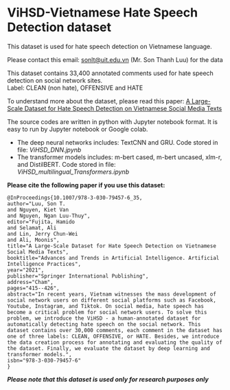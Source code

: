 # ViHSD-Vietnamese Hate Speech Detection dataset
This dataset is used for hate speech detection on Vietnamese language.   

Please contact this email: sonlt@uit.edu.vn (Mr. Son Thanh Luu) for the data    

This dataset contains 33,400 annotated comments used for hate speech detection on social network sites.  
Label: CLEAN (non hate), OFFENSIVE and HATE

To understand more about the dataset, please read this paper: [A Large-Scale Dataset for Hate Speech Detection on Vietnamese Social Media Texts](https://arxiv.org/abs/2103.11528)

The source codes are written in python with Jupyter notebook format. It is easy to run by Jupyter notebook or Google colab. 

- The deep neural networks includes: TextCNN and GRU. Code stored in file: _ViHSD_DNN.jpynb_    
- The transformer models includes: m-bert cased, m-bert uncased, xlm-r, and DistilBERT. Code stored in file: _ViHSD_multilingual_Transformers.ipynb_    

**Please cite the following paper if you use this dataset:**

```
@InProceedings{10.1007/978-3-030-79457-6_35,
author="Luu, Son T.
and Nguyen, Kiet Van
and Nguyen, Ngan Luu-Thuy",
editor="Fujita, Hamido
and Selamat, Ali
and Lin, Jerry Chun-Wei
and Ali, Moonis",
title="A Large-Scale Dataset for Hate Speech Detection on Vietnamese Social Media Texts",
booktitle="Advances and Trends in Artificial Intelligence. Artificial Intelligence Practices",
year="2021",
publisher="Springer International Publishing",
address="Cham",
pages="415--426",
abstract="In recent years, Vietnam witnesses the mass development of social network users on different social platforms such as Facebook, Youtube, Instagram, and Tiktok. On social media, hate speech has become a critical problem for social network users. To solve this problem, we introduce the ViHSD - a human-annotated dataset for automatically detecting hate speech on the social network. This dataset contains over 30,000 comments, each comment in the dataset has one of three labels: CLEAN, OFFENSIVE, or HATE. Besides, we introduce the data creation process for annotating and evaluating the quality of the dataset. Finally, we evaluate the dataset by deep learning and transformer models.",
isbn="978-3-030-79457-6"
}
```

**_Please note that this dataset is used only for research purposes only_**
